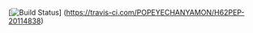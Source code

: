 
[![Build Status](https://travis-ci.com/POPEYECHANYAMON/H62PEP-20114838.svg?branch=master)] 
(https://travis-ci.com/POPEYECHANYAMON/H62PEP-20114838)



